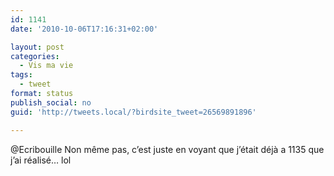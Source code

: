 ```yaml
---
id: 1141
date: '2010-10-06T17:16:31+02:00'

layout: post
categories:
  - Vis ma vie
tags:
  - tweet
format: status
publish_social: no
guid: 'http://tweets.local/?birdsite_tweet=26569891896'

---
```


@Ecribouille Non même pas, c’est juste en voyant que j’était déjà a 1135 que j’ai réalisé… lol